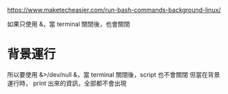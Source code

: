 https://www.maketecheasier.com/run-bash-commands-background-linux/


如果只使用 &，當 terminal 關閉後，也會關閉

# 背景運行
所以要使用 &>/dev/null &，當 terminal 關閉後，script 也不會關閉
但當在背景運行時， print 出來的資訊，全部都不會出現